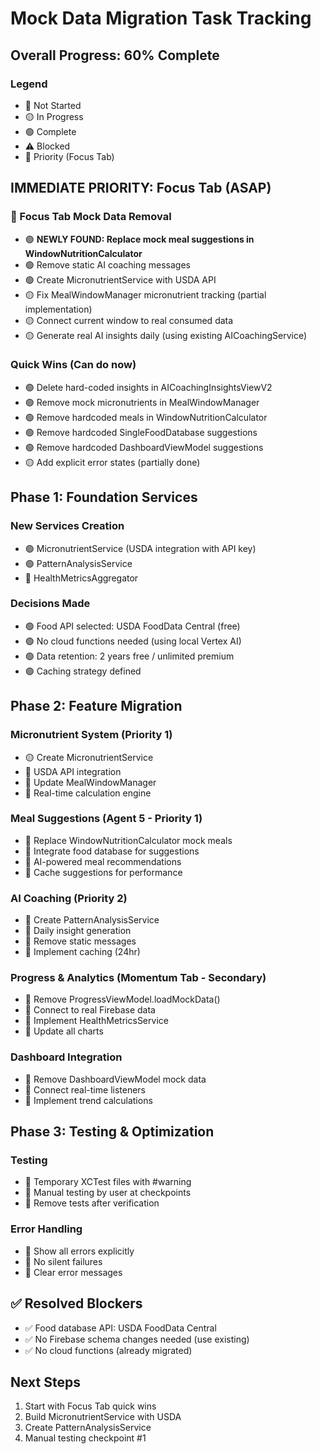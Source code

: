 # Mock Data Migration Task Tracking

## Overall Progress: 60% Complete

### Legend
- 🔴 Not Started
- 🟡 In Progress  
- 🟢 Complete
- ⚠️ Blocked
- 🚀 Priority (Focus Tab)

## IMMEDIATE PRIORITY: Focus Tab (ASAP)

### 🚀 Focus Tab Mock Data Removal
- 🟢 **NEWLY FOUND: Replace mock meal suggestions in WindowNutritionCalculator**
- 🟢 Remove static AI coaching messages
- 🟢 Create MicronutrientService with USDA API
- 🟡 Fix MealWindowManager micronutrient tracking (partial implementation)
- 🟡 Connect current window to real consumed data
- 🟡 Generate real AI insights daily (using existing AICoachingService)

### Quick Wins (Can do now)
- 🟢 Delete hard-coded insights in AICoachingInsightsViewV2
- 🟢 Remove mock micronutrients in MealWindowManager
- 🟢 Remove hardcoded meals in WindowNutritionCalculator
- 🟢 Remove hardcoded SingleFoodDatabase suggestions
- 🟢 Remove hardcoded DashboardViewModel suggestions
- 🟡 Add explicit error states (partially done)

## Phase 1: Foundation Services

### New Services Creation
- 🟢 MicronutrientService (USDA integration with API key)
- 🟢 PatternAnalysisService
- 🔴 HealthMetricsAggregator

### Decisions Made
- 🟢 Food API selected: USDA FoodData Central (free)
- 🟢 No cloud functions needed (using local Vertex AI)
- 🟢 Data retention: 2 years free / unlimited premium
- 🟢 Caching strategy defined

## Phase 2: Feature Migration

### Micronutrient System (Priority 1)
- 🟡 Create MicronutrientService
- 🔴 USDA API integration  
- 🔴 Update MealWindowManager
- 🔴 Real-time calculation engine

### Meal Suggestions (Agent 5 - Priority 1)
- 🔴 Replace WindowNutritionCalculator mock meals
- 🔴 Integrate food database for suggestions
- 🔴 AI-powered meal recommendations
- 🔴 Cache suggestions for performance

### AI Coaching (Priority 2)
- 🔴 Create PatternAnalysisService
- 🔴 Daily insight generation
- 🔴 Remove static messages
- 🔴 Implement caching (24hr)

### Progress & Analytics (Momentum Tab - Secondary)
- 🔴 Remove ProgressViewModel.loadMockData()
- 🔴 Connect to real Firebase data
- 🔴 Implement HealthMetricsService
- 🔴 Update all charts

### Dashboard Integration
- 🔴 Remove DashboardViewModel mock data
- 🔴 Connect real-time listeners
- 🔴 Implement trend calculations

## Phase 3: Testing & Optimization

### Testing
- 🔴 Temporary XCTest files with #warning
- 🔴 Manual testing by user at checkpoints
- 🔴 Remove tests after verification

### Error Handling
- 🔴 Show all errors explicitly
- 🔴 No silent failures
- 🔴 Clear error messages

## ✅ Resolved Blockers
- ✅ Food database API: USDA FoodData Central
- ✅ No Firebase schema changes needed (use existing)
- ✅ No cloud functions (already migrated)

## Next Steps
1. Start with Focus Tab quick wins
2. Build MicronutrientService with USDA
3. Create PatternAnalysisService
4. Manual testing checkpoint #1